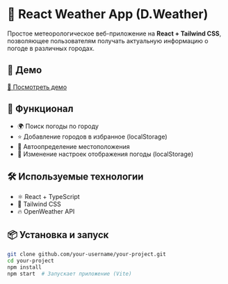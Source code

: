 # 🌟 React Weather App (D.Weather)

Простое метеорологическое веб-приложение на **React + Tailwind CSS**, позволяющее пользователям получать актуальную информацию о погоде в различных городах.

## 🚀 Демо
[🔗 Посмотреть демо](https://inf1nitiveit.github.io/RC-24-third-project/#/)

## 🎨 Функционал
- 🌍 Поиск погоды по городу
- ⭐ Добавление городов в избранное (localStorage)
- 📍 Автоопределение местоположения
- 🔧 Изменение настроек отображения погоды (localStorage)

## 🛠 Используемые технологии
- ⚛️ React + TypeScript
- 🎨 Tailwind CSS
- 🔥 OpenWeather API

## 📦 Установка и запуск

```sh
git clone github.com/your-username/your-project.git
cd your-project
npm install
npm start  # Запускает приложение (Vite)
